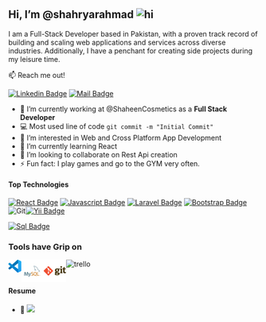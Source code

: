 ## Hi, I’m @shahryarahmad <img src="https://user-images.githubusercontent.com/1303154/88677602-1635ba80-d120-11ea-84d8-d263ba5fc3c0.gif" width="28px" height="28px" alt="hi">

I am a Full-Stack Developer based in Pakistan, with a proven track record of building and scaling web applications and services across diverse industries. Additionally, I have a penchant for creating side projects during my leisure time.

:mailbox: Reach me out!

[![Linkedin Badge](https://img.shields.io/badge/-Shahryar%20Ahmad-0e76a8?style=flat&labelColor=0e76a8&logo=linkedin&logoColor=white)](https://www.linkedin.com/in/shahryar-ahmad/) [![Mail Badge](https://img.shields.io/badge/-shahrayardeveloper-c0392b?style=flat&labelColor=c0392b&logo=gmail&logoColor=white)](mailto:shahryardeveloper@gmail.com)


- 🔭 I’m currently working at @ShaheenCosmetics as a <strong>Full Stack Developer</strong>
- :computer: Most used line of code `git commit -m "Initial Commit"`
- 👀 I’m interested in Web and Cross Platform App Development
- 🌱 I’m currently learning React
- 💞️ I’m looking to collaborate on Rest Api creation
- ⚡ Fun fact: I play games and go to the GYM very often.

#### Top Technologies

<!-- TODO: Make technologies links takes you to repositories -->

[![React Badge](https://img.shields.io/badge/-React-61DBFB?style=for-the-badge&labelColor=black&logo=react&logoColor=61DBFB)](#) 
[![Javascript Badge](https://img.shields.io/badge/-Javascript-F0DB4F?style=for-the-badge&labelColor=black&logo=javascript&logoColor=F0DB4F)](#) 
[![Laravel Badge](https://img.shields.io/badge/-Laravel-007acc?style=for-the-badge&labelColor=black&logo=Laravel&logoColor=F72C1F)](#)
[![Bootstrap Badge](https://img.shields.io/badge/-bootstrap-007acc?style=for-the-badge&labelColor=black&logo=Bootstrap&logoColor=8311F6)](#)
[![Yii Badge](https://img.shields.io/badge/-php-8311F6?style=for-the-badge&labelColor=black&logo=PHP&logoColor=blue)](#)
<img align="left" alt="Git" width="35px" src="https://www.yiiframework.com/image/design/logo/yii3_sign.png" />

[![Sql Badge](https://img.shields.io/badge/-mysql-007acc?style=for-the-badge&labelColor=black&logo=MySQL&logoColor=blue)](#)

### Tools have Grip on

<img align="left" alt="Visual Studio Code" width="26px" src="https://raw.githubusercontent.com/github/explore/80688e429a7d4ef2fca1e82350fe8e3517d3494d/topics/visual-studio-code/visual-studio-code.png" />

<img align="left" alt="MySQL" width="45px" src="https://raw.githubusercontent.com/github/explore/80688e429a7d4ef2fca1e82350fe8e3517d3494d/topics/mysql/mysql.png" />

<img align="left" alt="Git" width="45px" src="https://raw.githubusercontent.com/github/explore/80688e429a7d4ef2fca1e82350fe8e3517d3494d/topics/git/git.png" />

<img align="left" alt="trello" width="60" src="https://upload.wikimedia.org/wikipedia/en/thumb/8/8c/Trello_logo.svg/1280px-Trello_logo.svg.png" />


<br />
<br />

#### Resume
- :paperclip: [<img src= "https://img.shields.io/badge/Resume-Shahryar%20Ahmad-black">](https://shahryarahmad.github.io/ShahryarPortfolio/)


<!-- #### Profile Visits 

![visitors](https://visitor-badge.glitch.me/badge?page_id=shahryarahmad)

-->
